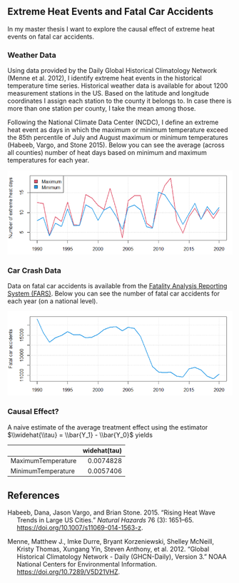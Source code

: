 ## Extreme Heat Events and Fatal Car Accidents

In my master thesis I want to explore the causal effect of extreme heat
events on fatal car accidents.

### Weather Data

Using data provided by the Daily Global Historical Climatology Network
(Menne et al. 2012), I identify extreme heat events in the historical
temperature time series. Historical weather data is available for about
1200 measurement stations in the US. Based on the latitude and longitude
coordinates I assign each station to the county it belongs to. In case
there is more than one station per county, I take the mean among those.

Following the National Climate Data Center (NCDC), I define an extreme
heat event as days in which the maximum or minimum temperature exceed
the 85th percentile of July and August maximum or minimum temperatures
(Habeeb, Vargo, and Stone 2015). Below you can see the average (across
all counties) number of heat days based on minimum and maximum
temperatures for each year.

![](README_files/figure-markdown_github/unnamed-chunk-3-1.png)

### Car Crash Data

Data on fatal car accidents is available from the [Fatality Analysis
Reporting System
(FARS)](https://www.nhtsa.gov/research-data/fatality-analysis-reporting-system-fars).
Below you can see the number of fatal car accidents for each year (on a
national level).

![](README_files/figure-markdown_github/unnamed-chunk-4-1.png)

### Causal Effect?

A naive estimate of the average treatment effect using the estimator
$\\widehat{\\tau} = \\bar{Y_1} - \\bar{Y_0}$ yields

|                    | widehat(tau) |
|:-------------------|-------------:|
| MaximumTemperature |    0.0074828 |
| MinimumTemperature |    0.0057406 |

## References

<div id="refs" class="references csl-bib-body hanging-indent">

<div id="ref-Habeeb_2015" class="csl-entry">

Habeeb, Dana, Jason Vargo, and Brian Stone. 2015. “Rising Heat Wave
Trends in Large US Cities.” *Natural Hazards* 76 (3): 1651–65.
<https://doi.org/10.1007/s11069-014-1563-z>.

</div>

<div id="ref-Menne_2012" class="csl-entry">

Menne, Matthew J., Imke Durre, Bryant Korzeniewski, Shelley McNeill,
Kristy Thomas, Xungang Yin, Steven Anthony, et al. 2012. “Global
Historical Climatology Network - Daily (GHCN-Daily), Version 3.” NOAA
National Centers for Environmental Information.
<https://doi.org/10.7289/V5D21VHZ>.

</div>

</div>
